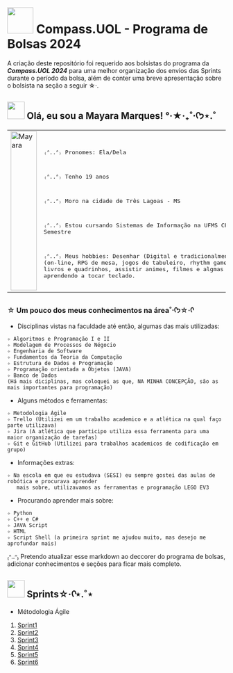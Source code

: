# <img width="60" height="60" src="https://i.pinimg.com/originals/73/69/6e/73696e022df7cd5cb3d999c6875361dd.gif"> Compass.UOL - Programa de Bolsas 2024
A criação deste repositório foi requerido aos bolsistas do programa da ***Compass.UOL 2024*** para uma melhor organização dos envios das Sprints durante o período da bolsa, além de conter uma breve apresentação sobre o bolsista na seção a seguir ☆‧.

## <img width="40" height="40" src="https://i.pinimg.com/originals/2f/c1/b8/2fc1b8f82e14172e3bcae39ca8c8ab33.gif"> Olá, eu sou a Mayara Marques! °‧★‧₊˚⋅ᡣ𐭩⋆.˚

<table style="table-layout: fixed; width: 100%;">
  <tr>
    <td class="image-container" style="width: 200px; height: 200px; overflow: auto;">
      <img src="https://github.com/user-attachments/assets/e692692e-0491-4e72-a35f-52145e7eb8c1" alt="Mayara" style="width: 100%; height: auto;">
    </td>
    <td>
      <pre>
        
  ₍ᐢ..ᐢ₎ Pronomes: Ela/Dela    
    
  ₍ᐢ..ᐢ₎ Tenho 19 anos
  
  ₍ᐢ..ᐢ₎ Moro na cidade de Três Lagoas - MS
  
  ₍ᐢ..ᐢ₎ Estou cursando Sistemas de Informação na UFMS CPTL II - 4º Semestre

  ₍ᐢ..ᐢ₎ Meus hobbies: Desenhar (Digital e tradicionalmente),
  jogar (on-line, RPG de mesa, jogos de tabuleiro, rhythm games...),
  ler mangás, livros e quadrinhos,
  assistir animes, filmes e algmas séries,
  estou aprendendo a tocar teclado.
     </pre>
    </td>
  </tr>
</table>

### ☆ Um pouco dos meus conhecimentos na área˚⋅ᡣ𐭩☆‧ᡣ
- Disciplinas vistas na faculdade até então, algumas das mais utilizadas:
```
✧ Algoritmos e Programação I e II
✧ Modelagem de Processos de Négocio
✧ Engenharia de Software
✧ Fundamentos da Teoria da Computação
✧ Estrutura de Dados e Programação
✧ Programação orientada a Objetos (JAVA)
✧ Banco de Dados
(Há mais diciplinas, mas coloquei as que, NA MINHA CONCEPÇÃO, são as mais importantes para programação)
```
- Alguns métodos e ferramentas:
```
✧ Metodologia Ágile
✧ Trello (Utilizei em um trabalho academico e a atlética na qual faço parte utilizava)
✧ Jira (A atlética que participo utiliza essa ferramenta para uma maior organização de tarefas)
✧ Git e GitHub (Utilizei para trabalhos academicos de codificação em grupo)
```
- Informações extras:
```
✧ Na escola em que eu estudava (SESI) eu sempre gostei das aulas de robótica e procurava aprender
   mais sobre, utilizavamos as ferramentas e programação LEGO EV3
```
- Procurando aprender mais sobre:
```
✧ Python
✧ C++ e C#
✧ JAVA Script
✧ HTML
✧ Script Shell (a primeira sprint me ajudou muito, mas desejo me aprofundar mais)
```

₍ᐢ..ᐢ₎ Pretendo atualizar esse markdown ao deccorer do programa de bolsas, adicionar conhecimentos e seções para ficar mais completo.

## <img width="40" height="40" src="https://i.pinimg.com/originals/44/d3/e4/44d3e4885b215238e1ca71c925ceea52.gif">  Sprints☆‧ᡣ⋆.˚⋆

- Métodologia Ágile
1. [Sprint1](https://github.com/mayaramog/compassUOLmayara/tree/main/Sprint1)
2. [Sprint2](https://github.com/mayaramog/compassUOLmayara/tree/main/Sprint2)
3. [Sprint3](https://github.com/mayaramog/compassUOLmayara/tree/main/Sprint3)
4. [Sprint4](https://github.com/mayaramog/compassUOLmayara/tree/main/Sprint4)
5. [Sprint5](https://github.com/mayaramog/compassUOLmayara/tree/main/Sprint5)
6. [Sprint6](https://github.com/mayaramog/compassUOLmayara/tree/main/Sprint6)

